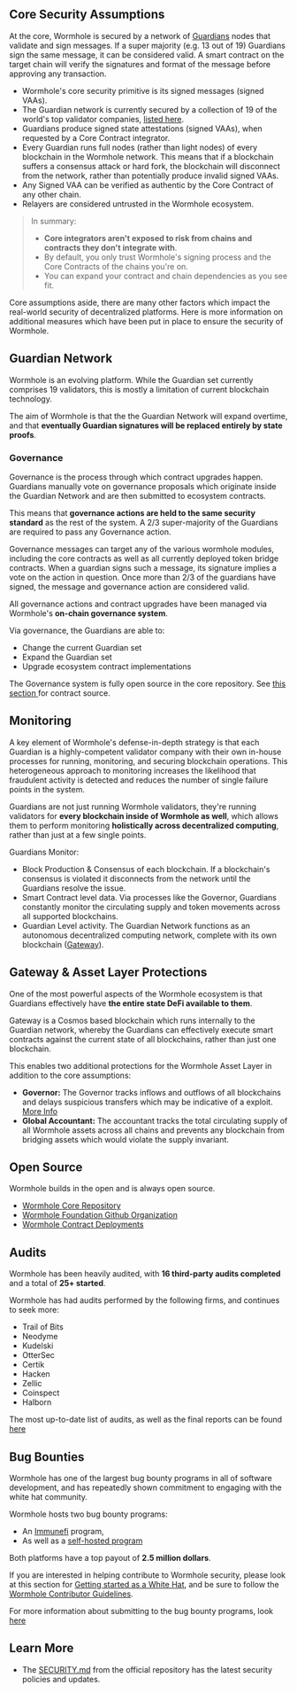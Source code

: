 
## Core Security Assumptions

At the core, Wormhole is secured by a network of [Guardians](./components/guardian.md) nodes that validate and sign messages. If a super majority (e.g. 13 out of 19) Guardians sign the same message, it can be considered valid. A smart contract on the target chain will verify the signatures and format of the message before approving any transaction. 

- Wormhole's core security primitive is its signed messages (signed VAAs).
- The Guardian network is currently secured by a collection of 19 of the world's top validator companies, [listed here](https://wormhole.com/network/).
- Guardians produce signed state attestations (signed VAAs), when requested by a Core Contract integrator.
- Every Guardian runs full nodes (rather than light nodes) of every blockchain in the Wormhole network. This means that if a blockchain suffers a consensus attack or hard fork, the blockchain will disconnect from the network, rather than potentially produce invalid signed VAAs.
- Any Signed VAA can be verified as authentic by the Core Contract of any other chain.
- Relayers are considered untrusted in the Wormhole ecosystem.

> In summary:
>
> - **Core integrators aren't exposed to risk from chains and contracts they don't integrate with**.
> - By default, you only trust Wormhole's signing process and the Core Contracts of the chains you're on.
> - You can expand your contract and chain dependencies as you see fit.

Core assumptions aside, there are many other factors which impact the real-world security of decentralized platforms. Here is more information on additional measures which have been put in place to ensure the security of Wormhole.


## Guardian Network

Wormhole is an evolving platform. While the Guardian set currently comprises 19 validators, this is mostly a limitation of current blockchain technology. 

<!-- TODO: is this correct? -->
The aim of Wormhole is that the the Guardian Network will expand overtime, and that **eventually Guardian signatures will be replaced entirely by state proofs**.

### Governance


Governance is the process through which contract upgrades happen.  Guardians manually vote on governance proposals which originate inside the Guardian Network and are then submitted to ecosystem contracts. 

This means that **governance actions are held to the same security standard** as the rest of the system. A 2/3 super-majority of the Guardians are required to pass any Governance action.

Governance messages can target any of the various wormhole modules, including the core contracts as well as all currently deployed token bridge contracts. When a guardian signs such a message, its signature implies a vote on the action in question. Once more than 2/3 of the guardians have signed, the message and governance action are considered valid.

All governance actions and contract upgrades have been managed via Wormhole's **on-chain governance system**.

Via governance, the Guardians are able to:

- Change the current Guardian set
- Expand the Guardian set
- Upgrade ecosystem contract implementations

The Governance system is fully open source in the core repository. See [this section ](#open-source) for contract source.

## Monitoring

A key element of Wormhole's defense-in-depth strategy is that each Guardian is a highly-competent validator company with their own in-house processes for running, monitoring, and securing blockchain operations. This heterogeneous approach to monitoring increases the likelihood that fraudulent activity is detected and reduces the number of single failure points in the system.

Guardians are not just running Wormhole validators, they're running validators for **every blockchain inside of Wormhole as well**, which allows them to perform monitoring **holistically across decentralized computing**, rather than just at a few single points.

Guardians Monitor:

- Block Production & Consensus of each blockchain. If a blockchain's consensus is violated it disconnects from the network until the Guardians resolve the issue.
- Smart Contract level data. Via processes like the Governor, Guardians constantly monitor the circulating supply and token movements across all supported blockchains.
- Guardian Level activity. The Guardian Network functions as an autonomous decentralized computing network, complete with its own blockchain ([Gateway](./components/gateway.md)).


## Gateway & Asset Layer Protections

One of the most powerful aspects of the Wormhole ecosystem is that Guardians effectively have **the entire state DeFi available to them**.

Gateway is a Cosmos based blockchain which runs internally to the Guardian network, whereby the Guardians can effectively execute smart contracts against the current state of all blockchains, rather than just one blockchain.

This enables two additional protections for the Wormhole Asset Layer in addition to the core assumptions:

- **Governor:** The Governor tracks inflows and outflows of all blockchains and delays suspicious transfers which may be indicative of a exploit. [More Info](https://github.com/wormhole-foundation/wormhole/blob/main/whitepapers/0007_governor.md)
- **Global Accountant:** The accountant tracks the total circulating supply of all Wormhole assets across all chains and prevents any blockchain from bridging assets which would violate the supply invariant.

## Open Source

Wormhole builds in the open and is always open source.

- [Wormhole Core Repository](https://github.com/wormhole-foundation/wormhole)
- [Wormhole Foundation Github Organization](https://github.com/wormhole-foundation)
- [Wormhole Contract Deployments](./components/core-contracts.md)

## Audits

<!-- TODO: don't specify a number we cant automate out -->
Wormhole has been heavily audited, with **16 third-party audits completed** and a total of **25+ started**.

Wormhole has had audits performed by the following firms, and continues to seek more:

- Trail of Bits
- Neodyme
- Kudelski
- OtterSec
- Certik
- Hacken
- Zellic
- Coinspect
- Halborn

The most up-to-date list of audits, as well as the final reports can be found [here](https://github.com/wormhole-foundation/wormhole/blob/main/SECURITY.md#3rd-party-security-audits)

## Bug Bounties

Wormhole has one of the largest bug bounty programs in all of software development, and has repeatedly shown commitment to engaging with the white hat community.

Wormhole hosts two bug bounty programs:

- An [Immunefi](https://immunefi.com/bounty/wormhole/) program,
- As well as a [self-hosted program](https://wormhole.com/bounty/)

Both platforms have a top payout of **2.5 million dollars**.  <!-- TODO: validate this number -->

If you are interested in helping contribute to Wormhole security, please look at this section for [Getting started as a White Hat](https://github.com/wormhole-foundation/wormhole/blob/main/SECURITY.md#white-hat-hacking), and be sure to follow the [Wormhole Contributor Guidelines](https://github.com/wormhole-foundation/wormhole/blob/main/CONTRIBUTING.md).

For more information about submitting to the bug bounty programs, look [here](https://wormhole.com/bounty/)

## Learn More

- The [SECURITY.md](https://github.com/wormhole-foundation/wormhole/blob/main/SECURITY.md) from the official repository has the latest security policies and updates.